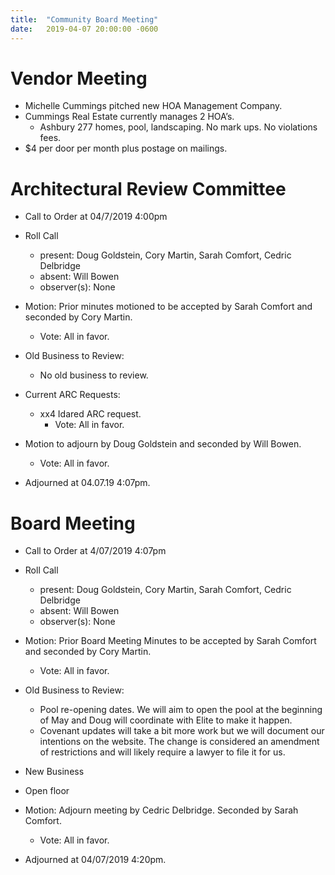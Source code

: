 ```yaml
---
title:  "Community Board Meeting"
date:   2019-04-07 20:00:00 -0600
---
```


# Vendor Meeting

- Michelle Cummings pitched new HOA Management Company.
- Cummings Real Estate currently manages 2 HOA’s.
  - Ashbury 277 homes, pool, landscaping. No mark ups. No violations fees.
- $4 per door per month plus postage on mailings.

# Architectural Review Committee

- Call to Order at 04/7/2019 4:00pm
- Roll Call
	- present: Doug Goldstein, Cory Martin, Sarah Comfort, Cedric Delbridge
    - absent: Will Bowen
    - observer(s): None
- Motion: Prior minutes motioned to be accepted by Sarah Comfort and seconded by Cory Martin.
	- Vote: All in favor.

- Old Business to Review:
  - No old business to review.

- Current ARC Requests:
  - xx4 Idared ARC request.
    - Vote: All in favor.

- Motion to adjourn by Doug Goldstein and seconded by Will Bowen.
  - Vote: All in favor.
- Adjourned at 04.07.19 4:07pm.

# Board Meeting

- Call to Order at 4/07/2019 4:07pm
- Roll Call
    - present: Doug Goldstein, Cory Martin, Sarah Comfort, Cedric Delbridge
    - absent: Will Bowen
    - observer(s): None

- Motion: Prior Board Meeting Minutes to be accepted by Sarah Comfort and seconded by Cory Martin.
  - Vote: All in favor.

- Old Business to Review:
  - Pool re-opening dates. We will aim to open the pool at the beginning of
    May and Doug will coordinate with Elite to make it happen.
  - Covenant updates will take a bit more work but we will document our
    intentions on the website. The change is considered an amendment
    of restrictions and will likely require a lawyer to file it for us.
- New Business
- Open floor
- Motion: Adjourn meeting by Cedric Delbridge. Seconded by Sarah Comfort.
  - Vote: All in favor.
- Adjourned at 04/07/2019 4:20pm.
